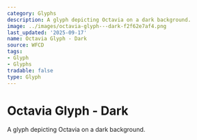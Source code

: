 ```yaml
---
category: Glyphs
description: A glyph depicting Octavia on a dark background.
image: ../images/octavia-glyph---dark-f2f62e7af4.png
last_updated: '2025-09-17'
name: Octavia Glyph - Dark
source: WFCD
tags:
- Glyph
- Glyphs
tradable: false
type: Glyph
---
```


# Octavia Glyph - Dark

A glyph depicting Octavia on a dark background.


